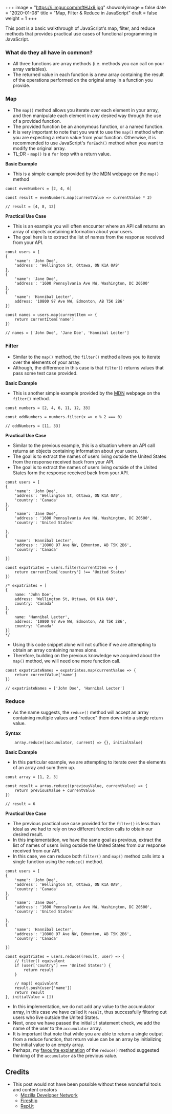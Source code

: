 +++
image = "https://i.imgur.com/mftHJx9.jpg"
showonlyimage = false
date = "2020-01-08"
title = "Map, Filter & Reduce in JavaScript"
draft = false
weight = 1
+++

This post is a basic walkthrough of JavaScript's map, filter, and reduce methods that provides practical use cases of functional programming in JavaScript.
<!--more-->

### What do they all have in common?
- All three functions are array methods (i.e. methods you can call on your array variables).
- The returned value in each function is a new array containing the result of the operations performed on the original array in a function you provide.

### Map
- The `map()`  method allows you iterate over each element in your array, and then manipulate each element in any desired way through the use of a provided function.
- The provided function be an anonymous function, or a named function.
- It is very important to note that you want to use the `map()` method when you are expecting a return value from your function. Otherwise, it is recommended to use JavaScript's `forEach()` method when you want to modify the original array.
- TL;DR - `map()` is a `for` loop with a return value.

**Basic Example**

- This is a simple example provided by the [MDN](https://developer.mozilla.org/en-US/docs/Web/JavaScript/Reference/Global_Objects/Array/map) webpage on the `map()` method

```
const evenNumbers = [2, 4, 6]

const result = evenNumbers.map(currentValue => currentValue * 2)

// result = [4, 8, 12]
```

**Practical Use Case**

- This is an example you will often encounter where an API call returns an array of objects containing information about your users.
- The goal here is to extract the list of names from the response received from your API.

```
const users = [
{
	'name': 'John Doe',
	'address': 'Wellington St, Ottawa, ON K1A 0A9'
},
{
	'name': 'Jane Doe',
	'address': '1600 Pennsylvania Ave NW, Washington, DC 20500'
},
{
	'name': 'Hannibal Lecter',
	address: '10800 97 Ave NW, Edmonton, AB T5K 2B6'
}]

const names = users.map(currentItem => {
	return currentItem['name']
})

// names = ['John Doe', 'Jane Doe', 'Hannibal Lecter']
```

### Filter
- Similar to the `map()` method, the `filter()` method allows you to iterate over the elements of your array.
- Although, the difference in this case is that `filter()` returns values that pass some test case provided.

**Basic Example**

- This is another simple example provided by the [MDN](https://developer.mozilla.org/en-US/docs/Web/JavaScript/Reference/Global_Objects/Array/filter) webpage on the `filter()` method.

```
const numbers = [2, 4, 6, 11, 12, 33]

const oddNumbers = numbers.filter(x => x % 2 === 0)

// oddNumbers = [11, 33]
```

**Practical Use Case**

- Similar to the previous example, this is a situation where an API call returns an objects containing information about your users.
- The goal is to extract the names of users living outside the United States from the response received back from your API.
- The goal is to extract the names of users living outside of the United States form the response received back from your API.

```
const users = [
{
	'name': 'John Doe',
	'address': 'Wellington St, Ottawa, ON K1A 0A9',
	'country': 'Canada'
},
{
	'name': 'Jane Doe',
	'address': '1600 Pennsylvania Ave NW, Washington, DC 20500',
	'country': 'United States'

},
{
	'name': 'Hannibal Lecter',
	'address': '10800 97 Ave NW, Edmonton, AB T5K 2B6',
	'country': 'Canada'

}]

const expatriates = users.filter(currentItem => {
	return currentItem['country'] !== 'United States'
})

/* expatriates = [
{
	name: 'John Doe',
	address: 'Wellington St, Ottawa, ON K1A 0A9',
	country: 'Canada'
},
{
	name: 'Hannibal Lecter',
	address: '10800 97 Ave NW, Edmonton, AB T5K 2B6',
	country: 'Canada'
}]
*/
```

- Using this code snippet alone will not suffice if we are attempting to obtain an array containing names alone.
- Therefore, building on the previous knowledge we acquired about the `map()` method, we will need one more function call.

```
const expatriateNames = expatriates.map(currentValue => {
	return currentValue['name']
})

// expatriateNames = ['John Doe', 'Hannibal Lecter']
```

### Reduce
- As the name suggests, the `reduce()` method will accept an array containing multiple values and "reduce" them down into a single return value.

**Syntax**
```
	array.reduce((accumulator, current) => {}, initialValue)
```

**Basic Example**

- In this particular example, we are attempting to iterate over the elements of an array and sum them up.

```
const array = [1, 2, 3]

const result = array.reduce((previousValue, currentValue) => {
	return previousValue + currentValue
})

// result = 6
```

**Practical Use Case**

- The previous practical use case provided for the `filter()` is less than ideal as we had to rely on two different function calls to obtain our desired result.
- In this implementation, we have the same goal as previous, extract the list of names of users living outside the United States from our response received from our API.
- In this case, we can reduce both `filter()` and `map()` method calls into a single function using the `reduce()` method.

```
const users = [
{
	'name': 'John Doe',
	'address': 'Wellington St, Ottawa, ON K1A 0A9',
	'country': 'Canada'
},
{
	'name': 'Jane Doe',
	'address': '1600 Pennsylvania Ave NW, Washington, DC 20500',
	'country': 'United States'

},
{
	'name': 'Hannibal Lecter',
	'address': '10800 97 Ave NW, Edmonton, AB T5K 2B6',
	'country': 'Canada'

}]

const expatriates = users.reduce((result, user) => {
	// filter() equivalent
	if (user['country'] === 'United States') {
		return result
	}

	// map() equivalent
	result.push(user['name'])
	return result
}, initialValue = [])
```
- In this implementation, we do not add any value to the accumulator array, in this case we have called it `result`, thus successfully filtering out users who live outside the United States.
- Next, once we have passed the initial `if` statement check, we add the name of the user to the `accumulator` array.
- It is important that note that while you are able to return a single output from a reduce function, that return value can be an array by initializing the initial value to an empty array.
- Perhaps, my [favourite explanation](https://www.youtube.com/watch?v=tVCYa_bnITg) of the `reduce()` method suggested thinking of the `accumulator` as the previous value.


## Credits
- This post would not have been possible without these wonderful tools and content creators
	* [Mozilla Developer Network](https://developer.mozilla.org/en-US/)
	* [Fireship](https://fireship.io/)
	* [Repl.it](https://repl.it/)
